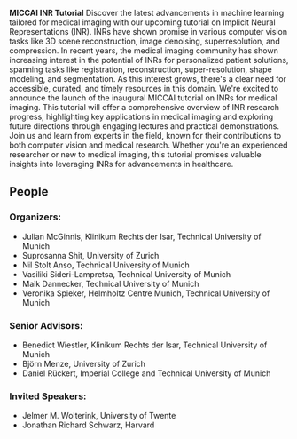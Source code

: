 **MICCAI INR Tutorial** Discover the latest advancements in machine learning tailored for medical imaging with our upcoming tutorial on Implicit Neural Representations (INR). INRs have shown promise in various computer vision tasks like 3D scene reconstruction, image denoising, superresolution, and compression.
In recent years, the medical imaging community has shown increasing interest in the potential of INRs for personalized patient solutions, spanning tasks like registration, reconstruction, super-resolution, shape modeling, and segmentation. As this interest grows, there's a clear need for accessible, curated, and timely resources in this domain.
We're excited to announce the launch of the inaugural MICCAI tutorial on INRs for medical imaging. This tutorial will offer a comprehensive overview of INR research progress, highlighting key applications in medical imaging and exploring future directions through engaging lectures and practical demonstrations.
Join us and learn from experts in the field, known for their contributions to both computer vision and medical research. Whether you're an experienced researcher or new to medical imaging, this tutorial promises valuable insights into leveraging INRs for advancements in healthcare.

## People

### Organizers:
- Julian McGinnis,  Klinikum Rechts der Isar, Technical University of Munich
- Suprosanna Shit, University of Zurich
- Nil Stolt Anso, Technical University of Munich
- Vasiliki Sideri-Lampretsa, Technical University of Munich
- Maik Dannecker, Technical University of Munich
- Veronika Spieker, Helmholtz Centre Munich, Technical University of Munich

### Senior Advisors:
- Benedict Wiestler, Klinikum Rechts der Isar, Technical University of Munich
- Björn Menze, University of Zurich
- Daniel Rückert, Imperial College and Technical University of Munich

### Invited Speakers:
- Jelmer M. Wolterink, University of Twente
- Jonathan Richard Schwarz, Harvard
